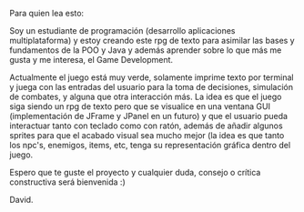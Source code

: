 Para quien lea esto:

Soy un estudiante de programación (desarrollo aplicaciones multiplataforma) y estoy creando este rpg de texto
para asimilar las bases y fundamentos de la POO y Java y además aprender sobre lo que más me gusta y me interesa, el Game Development.

Actualmente el juego está muy verde, solamente imprime texto por terminal y juega con las entradas del usuario para la toma de decisiones,
simulación de combates, y alguna que otra interacción más. La idea es que el juego siga siendo un rpg de texto pero que se visualice 
en una ventana GUI (implementación de JFrame y JPanel en un futuro) y que el usuario pueda interactuar tanto con teclado como con ratón,
además de añadir algunos sprites para que el acabado visual sea mucho mejor (la idea es que tanto los npc's, enemigos, items, etc, tenga
su representación gráfica dentro del juego.

Espero que te guste el proyecto y cualquier duda, consejo o crítica constructiva será bienvenida :)

David.
